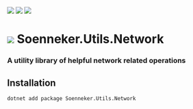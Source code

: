[![](https://img.shields.io/nuget/v/Soenneker.Utils.Network.svg?style=for-the-badge)](https://www.nuget.org/packages/Soenneker.Utils.Network/)
[![](https://img.shields.io/github/actions/workflow/status/soenneker/soenneker.utils.network/publish-package.yml?style=for-the-badge)](https://github.com/soenneker/soenneker.utils.network/actions/workflows/publish-package.yml)
[![](https://img.shields.io/nuget/dt/Soenneker.Utils.Network.svg?style=for-the-badge)](https://www.nuget.org/packages/Soenneker.Utils.Network/)

# ![](https://user-images.githubusercontent.com/4441470/224455560-91ed3ee7-f510-4041-a8d2-3fc093025112.png) Soenneker.Utils.Network
### A utility library of helpful network related operations

## Installation

```
dotnet add package Soenneker.Utils.Network
```
